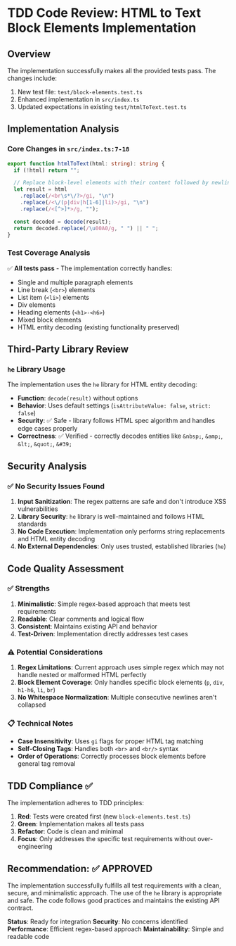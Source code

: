 # TDD Code Review: HTML to Text Block Elements Implementation

## Overview

The implementation successfully makes all the provided tests pass. The changes include:

1. New test file: `test/block-elements.test.ts`
2. Enhanced implementation in `src/index.ts`
3. Updated expectations in existing `test/htmlToText.test.ts`

## Implementation Analysis

### Core Changes in `src/index.ts:7-18`

```typescript
export function htmlToText(html: string): string {
  if (!html) return "";

  // Replace block-level elements with their content followed by newlines
  let result = html
    .replace(/<br\s*\/?>/gi, "\n")
    .replace(/<\/(p|div|h[1-6]|li)>/gi, "\n")
    .replace(/<[^>]*>/g, "");

  const decoded = decode(result);
  return decoded.replace(/\u00A0/g, " ") || " ";
}
```

### Test Coverage Analysis

✅ **All tests pass** - The implementation correctly handles:

- Single and multiple paragraph elements
- Line break (`<br>`) elements
- List item (`<li>`) elements
- Div elements
- Heading elements (`<h1>-<h6>`)
- Mixed block elements
- HTML entity decoding (existing functionality preserved)

## Third-Party Library Review

### `he` Library Usage

The implementation uses the `he` library for HTML entity decoding:

- **Function**: `decode(result)` without options
- **Behavior**: Uses default settings (`isAttributeValue: false`, `strict: false`)
- **Security**: ✅ Safe - library follows HTML spec algorithm and handles edge cases properly
- **Correctness**: ✅ Verified - correctly decodes entities like `&nbsp;`, `&amp;`, `&lt;`, `&quot;`, `&#39;`

## Security Analysis

### ✅ No Security Issues Found

1. **Input Sanitization**: The regex patterns are safe and don't introduce XSS vulnerabilities
2. **Library Security**: `he` library is well-maintained and follows HTML standards
3. **No Code Execution**: Implementation only performs string replacements and HTML entity decoding
4. **No External Dependencies**: Only uses trusted, established libraries (`he`)

## Code Quality Assessment

### ✅ Strengths

1. **Minimalistic**: Simple regex-based approach that meets test requirements
2. **Readable**: Clear comments and logical flow
3. **Consistent**: Maintains existing API and behavior
4. **Test-Driven**: Implementation directly addresses test cases

### ⚠️ Potential Considerations

1. **Regex Limitations**: Current approach uses simple regex which may not handle nested or malformed HTML perfectly
2. **Block Element Coverage**: Only handles specific block elements (`p`, `div`, `h1-h6`, `li`, `br`)
3. **No Whitespace Normalization**: Multiple consecutive newlines aren't collapsed

### 📋 Technical Notes

- **Case Insensitivity**: Uses `gi` flags for proper HTML tag matching
- **Self-Closing Tags**: Handles both `<br>` and `<br/>` syntax
- **Order of Operations**: Correctly processes block elements before general tag removal

## TDD Compliance ✅

The implementation adheres to TDD principles:

1. **Red**: Tests were created first (new `block-elements.test.ts`)
2. **Green**: Implementation makes all tests pass
3. **Refactor**: Code is clean and minimal
4. **Focus**: Only addresses the specific test requirements without over-engineering

## Recommendation: ✅ APPROVED

The implementation successfully fulfills all test requirements with a clean, secure, and minimalistic approach. The use of the `he` library is appropriate and safe. The code follows good practices and maintains the existing API contract.

**Status**: Ready for integration
**Security**: No concerns identified  
**Performance**: Efficient regex-based approach
**Maintainability**: Simple and readable code
